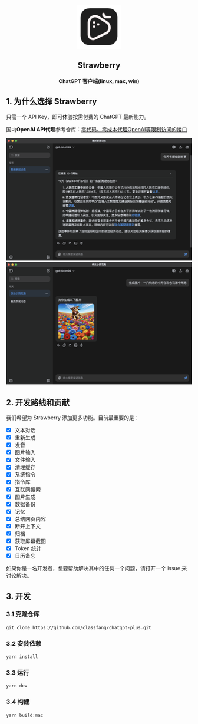 <p align="center">
  <img src="/resources/icon.png" alt="logo" width="120">
</p>
<h2 align="center">Strawberry</h2>
<h4 align="center">ChatGPT 客户端(linux, mac, win)</h4>

## 1. 为什么选择 Strawberry

只需一个 API Key，即可体验按需付费的 ChatGPT 最新能力。

国内**OpenAI API代理**参考仓库：[零代码、零成本代理OpenAI等限制访问的接口](https://github.com/classfang/openai-api-vercel-proxy)

<img src="/demo/zhCN/1.png" alt="demo">

<img src="/demo/zhCN/2.png" alt="demo">

## 2. 开发路线和贡献

我们希望为 Strawberry 添加更多功能。目前最重要的是：

- [x] 文本对话
- [x] 重新生成
- [x] 发音
- [x] 图片输入
- [x] 文件输入
- [x] 清理缓存
- [x] 系统指令
- [x] 指令库
- [x] 互联网搜索
- [x] 图片生成
- [x] 数据备份
- [x] 记忆
- [x] 总结网页内容
- [x] 断开上下文
- [x] 归档
- [x] 获取屏幕截图
- [x] Token 统计
- [x] 日历备忘

如果你是一名开发者，想要帮助解决其中的任何一个问题，请打开一个 issue 来讨论解决。

## 3. 开发

### 3.1 克隆仓库

```shell
git clone https://github.com/classfang/chatgpt-plus.git
```

### 3.2 安装依赖

```shell
yarn install
```

### 3.3 运行

```shell
yarn dev
```

### 3.4 构建

```shell
yarn build:mac
```

